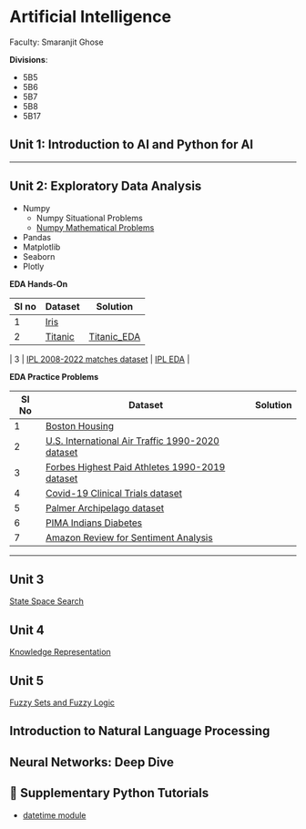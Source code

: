 # Artificial Intelligence

Faculty: Smaranjit Ghose

**Divisions**:
- 5B5
- 5B6
- 5B7
- 5B8
- 5B17




## Unit 1: Introduction to AI and Python for AI


---

## Unit 2: Exploratory Data Analysis

- Numpy
    - Numpy Situational Problems  
    - [Numpy Mathematical Problems](./Numpy_Mathematical_Problems.ipynb)
- Pandas
- Matplotlib
- Seaborn
- Plotly

**EDA Hands-On** 

|Sl no | Dataset | Solution|
|------|---------|---------|
|1|[Iris](https://www.kaggle.com/datasets/uciml/iris)||
|2|[Titanic](https://www.kaggle.com/competitions/titanic)| [Titanic_EDA](./EDA_Problems/Titanic_EDA.ipynb)|

| 3 | [IPL 2008-2022 matches dataset](https://www.kaggle.com/datasets/vora1011/ipl-2008-to-2021-all-match-dataset) | [IPL EDA](./EDA_Problems/IPL_EDA.ipynb) | 



**EDA Practice Problems**

|Sl No|Dataset|Solution|
|-----|-------|--------|
|1|[Boston Housing](https://www.kaggle.com/c/boston-housing)||
| 2 | [U.S. International Air Traffic 1990-2020 dataset ](https://www.kaggle.com/datasets/parulpandey/us-international-air-traffic-data)| | 
| 3 | [Forbes Highest Paid Athletes 1990-2019 dataset](https://www.kaggle.com/datasets/parulpandey/forbes-highest-paid-athletes-19902019) | | 
| 4 | [Covid-19 Clinical Trials dataset](https://www.kaggle.com/datasets/parulpandey/covid19-clinical-trials-dataset) | | 
| 5 | [Palmer Archipelago dataset](https://www.kaggle.com/datasets/parulpandey/palmer-archipelago-antarctica-penguin-data)| | 
| 6 |[PIMA Indians Diabetes](https://www.kaggle.com/datasets/uciml/pima-indians-diabetes-database)||
| 7 |[Amazon Review for Sentiment Analysis](https://www.kaggle.com/datasets/bittlingmayer/amazonreviews)||

---

## Unit 3

[State Space Search](https://docs.google.com/presentation/d/1RWcXZaFgThKbOM9FM3CF5n7nMAgfsE83FDUiGRMaDKI/edit?usp=sharing)

## Unit 4

[Knowledge Representation](https://docs.google.com/presentation/d/18pDtVmlpP-T_C7N3oGf7H9FEWf291R2jNWYC75ZeVt4/edit?usp=sharing)

## Unit 5

[Fuzzy Sets and Fuzzy Logic](https://docs.google.com/presentation/d/1RMfno0017k02J1oSIuOoX7YoV3khmST4DXqt8vl1ohE/edit?usp=sharing)


## Introduction to Natural Language Processing


## Neural Networks: Deep Dive

## 👜 Supplementary Python Tutorials

- [datetime module](./datetime_tutorial.ipynb)

